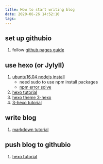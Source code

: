 ```yaml
---
title: How to start writing blog
date: 2020-06-26 14:52:10
tags:
---
```


## set up githubio
1. follow [github pages guide](https://guides.github.com/features/pages/)

## use hexo (or JylyII)
1. [ubuntu16.04 nodejs install](https://github.com/nodesource/distributions/blob/master/README.md)
   * need sudo to use npm install packages
   * [npm error solve](https://www.jianshu.com/p/3fd7d90db01a)
2. [hexo tutorial](https://hexo.io/zh-cn/)
3. [hexo theme 3-hexo](https://github.com/yelog/hexo-theme-3-hexo)
4. [3-hexo tutorial](https://yelog.org/2017/03/23/3-hexo-instruction/)

## write blog
1. [markdown tutorial](https://guides.github.com/features/mastering-markdown/)


## push blog to githubio
1. [hexo tutorial](https://hexo.io/zh-cn/docs/one-command-deployment)
